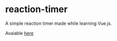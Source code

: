 # reaction-timer

A simple reaction timer made while learning Vue.js. 

Avaiable [here](https://chantenay.github.io/reaction-timer/)
